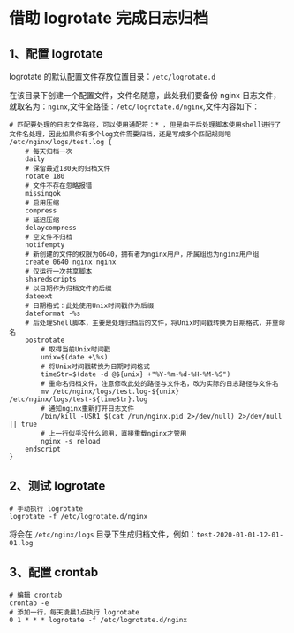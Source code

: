 # 借助 logrotate 完成日志归档

## 1、配置 logrotate

logrotate 的默认配置文件存放位置目录：`/etc/logrotate.d`

在该目录下创建一个配置文件，文件名随意，此处我们要备份 nginx 日志文件，就取名为：`nginx`,文件全路径：`/etc/logrotate.d/nginx`,文件内容如下：

```
# 匹配要处理的日志文件路径，可以使用通配符：* ，但是由于后处理脚本使用shell进行了文件名处理，因此如果你有多个log文件需要归档，还是写成多个匹配规则吧
/etc/nginx/logs/test.log {
    # 每天归档一次
    daily
    # 保留最近180天的归档文件
    rotate 180
    # 文件不存在忽略报错
    missingok
    # 启用压缩
    compress
    # 延迟压缩
    delaycompress
    # 空文件不归档
    notifempty
    # 新创建的文件的权限为0640，拥有者为nginx用户，所属组也为nginx用户组
    create 0640 nginx nginx
    # 仅运行一次共享脚本
    sharedscripts
    # 以日期作为归档文件的后缀
    dateext
    # 日期格式：此处使用Unix时间戳作为后缀
    dateformat -%s
    # 后处理Shell脚本，主要是处理归档后的文件，将Unix时间戳转换为日期格式，并重命名
    postrotate
        # 取得当前Unix时间戳
        unix=$(date +\%s)
        # 将Unix时间戳转换为日期时间格式
        timeStr=$(date -d @${unix} +"%Y-%m-%d-%H-%M-%S")
        # 重命名归档文件，注意修改此处的路径与文件名，改为实际的日志路径与文件名
        mv /etc/nginx/logs/test.log-${unix} /etc/nginx/logs/test-${timeStr}.log
        # 通知nginx重新打开日志文件
        /bin/kill -USR1 $(cat /run/nginx.pid 2>/dev/null) 2>/dev/null || true
        # 上一行似乎没什么卵用，直接重载nginx才管用
        nginx -s reload
    endscript
}
```

## 2、测试 logrotate

```shell
# 手动执行 logrotate
logrotate -f /etc/logrotate.d/nginx
```

将会在 `/etc/nginx/logs` 目录下生成归档文件，例如：`test-2020-01-01-12-01-01.log`

## 3、配置 crontab

```shell
# 编辑 crontab
crontab -e
# 添加一行，每天凌晨1点执行 logrotate
0 1 * * * logrotate -f /etc/logrotate.d/nginx
```
